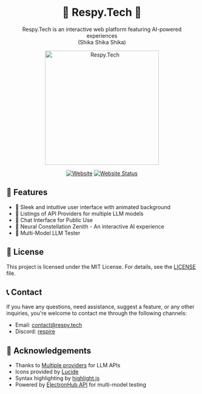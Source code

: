 <div align="center">

# 🌟 Respy.Tech 🌟

Respy.Tech is an interactive web platform featuring AI-powered experiences
<br>
(Shika Shika Shika)

<img src="https://respy.tech/images/shikanoko.png" alt="Respy.Tech" width="300">

[![Website](https://img.shields.io/badge/Website-respy.tech-blue?style=flat-square&logo=netlify)](https://respy.tech/)
[![Website Status](https://img.shields.io/website?url=https%3A%2F%2Frespy.tech&style=flat-square&logo=replit&label=Website%20Status)](https://respy.tech/)


</div>

## 🌟 Features

- 🎨 Sleek and intuitive user interface with animated background
- 💬 Listings of API Providers for multiple LLM models
- 📁 Chat Interface for Public Use
- 🧠 Neural Constellation Zenith - An interactive AI experience
- 🔄 Multi-Model LLM Tester


## 📄 License

This project is licensed under the MIT License. For details, see the [LICENSE](LICENSE) file.

## 📞 Contact

If you have any questions, need assistance, suggest a feature, or any other inquiries, you're welcome to contact me through the following channels:

- Email: [contact@respy.tech](mailto:contact@respy.tech)
- Discord: [respire](https://discord.com/users/188610034849021952)


## 🙏 Acknowledgements

- Thanks to [Multiple providers](https://respy.tech/api-providers/) for LLM APIs
- Icons provided by [Lucide](https://lucide.dev/)
- Syntax highlighting by [highlight.js](https://highlightjs.org/)
- Powered by [ElectronHub API](https://discord.com/invite/k73Uw36p) for multi-model testing